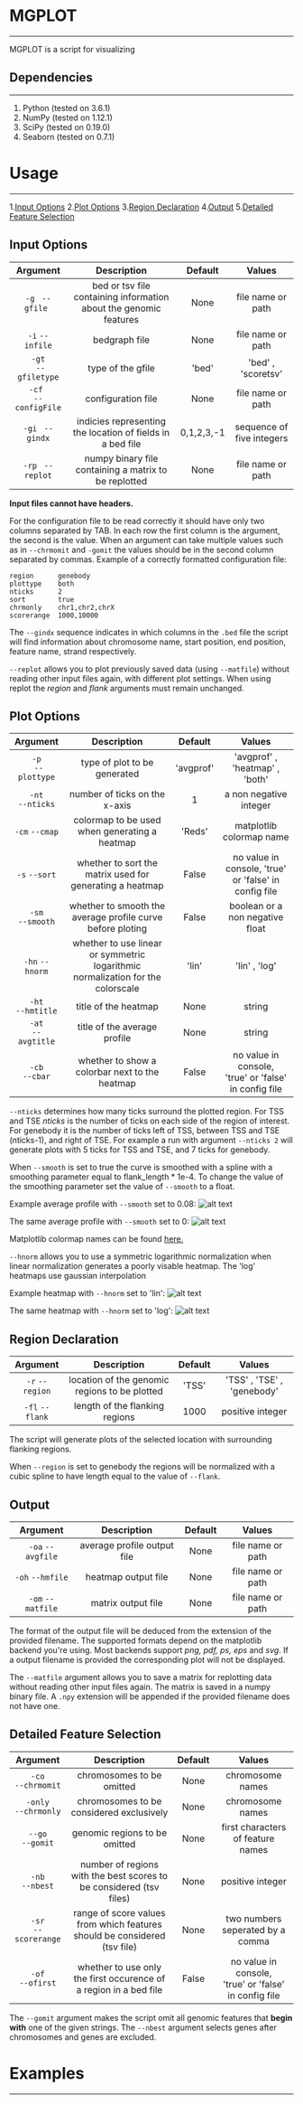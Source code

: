 # MGPLOT
---
MGPLOT is a script for visualizing 


## Dependencies ##
   ---
1. Python (tested on 3.6.1)
2. NumPy (tested on 1.12.1)
3. SciPy (tested on 0.19.0)
4. Seaborn (tested on 0.7.1)

# Usage #
  ---
1.[Input Options](https://github.com/SMassalski/mgplot#input-options)
2.[Plot Options](https://github.com/SMassalski/mgplot#plot-options)
3.[Region Declaration](https://github.com/SMassalski/mgplot#region-declaration)
4.[Output](https://github.com/SMassalski/mgplot#output)
5.[Detailed Feature Selection](https://github.com/SMassalski/mgplot#detailed-feature-selection)
## Input Options 
| Argument              | Description                          | Default  | Values   |
|:---------------------:|:------------------------------------:|:--------:|:--------:|
|`-g ` `--gfile `| bed or tsv file containing information about the genomic features  |   None   | file name or path |
|`-i` `--infile`| bedgraph file |   None   | file name or path |
|`-gt`<br>` --gfiletype`| type of the gfile  | 'bed' | 'bed' , 'scoretsv' |
|`-cf `<br>`--configFile`| configuration file |   None   | file name or path |
|`-gi ` `--gindx`| indicies representing the location of fields in a bed file |   0,1,2,3,-1   | sequence of five integers |
|`-rp ` `--replot`| numpy binary file containing a matrix to be replotted |   None   | file name or path |

**Input files cannot have headers.**

For the configuration file to be read correctly it should have only two columns separated by TAB. In each row the first column is the argument, the second is the value.
When an argument can take multiple values such as in `--chrmomit` and `-gomit` the values should be in the second column separated by commas.
Example of a correctly formatted configuration file:
```
region      genebody
plottype    both
nticks      2
sort        true
chrmonly    chr1,chr2,chrX
scorerange  1000,10000
```

The `--gindx` sequence indicates in which columns in the `.bed` file the script will find information about chromosome name, start position, end position, feature name, strand respectively. 

`--replot` allows you to plot previously saved data (using `--matfile`) without reading other input files again, with different plot settings. When using replot the _region_ and _flank_ arguments must remain unchanged.

## Plot Options
| Argument | Description| Default  | Values   |
|:----------:|:----------:|:--------:|:--------:|
|`-p` <br>` --plottype` | type of plot to be generated |   'avgprof'   |  'avgprof' , 'heatmap' , 'both'  |
|`-nt` <br>`--nticks`| number of ticks on the x-axis  |   1   | a non negative integer |
|`-cm` `--cmap`| colormap to be used when generating a heatmap   | 'Reds' | matplotlib colormap name |
|`-s` `--sort`| whether to sort the matrix used for generating a heatmap |   False   | no value in console,  'true' or 'false' in config file |
|`-sm`<br> `--smooth`| whether to smooth the average profile curve before ploting |   False  | boolean or a non negative float  |
|`-hn` `--hnorm`| whether to use linear or symmetric logarithmic normalization for the colorscale  | 'lin' | 'lin' , 'log' |
|`-ht` <br>`--hmtitle`| title of the heatmap  |   None  | string |
|`-at` <br>`--avgtitle`| title of the average profile  |   None  | string |
|`-cb` <br>`--cbar`| whether to show a colorbar next to the heatmap  |   False   | no value in console,<br> 'true' or 'false' in config file |


`--nticks` determines how many ticks surround the plotted region. For TSS and TSE *nticks* is the number of ticks on each side of the region of interest. For genebody it is the number of ticks left of TSS, between TSS and TSE (nticks-1), and right of TSE.
For example a run with argument `--nticks 2` will generate plots with 5 ticks for TSS and TSE, and 7 ticks for genebody.

When `--smooth` is set to true the curve is smoothed with a spline with a smoothing parameter equal to flank_length * 1e-4. To change the value of the smoothing parameter set the value of `--smooth` to a float.

Example average profile with `--smooth` set to 0.08:
![alt text](https://github.com/SMassalski/mgplot/blob/master/Examples/avgprof_example3a.png "smooth = 0.08")

The same average profile with `--smooth` set to 0:
![alt text](https://github.com/SMassalski/mgplot/blob/master/Examples/avgprof_example3b.png "smooth = 0")

Matplotlib colormap names can be found [here.](https://matplotlib.org/users/colormaps.html)

`--hnorm` allows you to use a symmetric logarithmic normalization when linear normalization generates a poorly visable heatmap. The 'log' heatmaps use gaussian interpolation

Example heatmap with `--hnorm` set to 'lin':
![alt text](https://github.com/SMassalski/mgplot/blob/master/Examples/heatmap_example2c.png "hnorm = lin")

The same heatmap with `--hnorm` set to 'log':
![alt text](https://github.com/SMassalski/mgplot/blob/master/Examples/heatmap_example2b.png "hnorm = log")

## Region Declaration
| Argument | Description| Default  | Values   |
|:--------:|:----------:|:--------:|:--------:|
|`-r` `--region`| location of the genomic regions to be plotted|'TSS'| 'TSS' , 'TSE' , 'genebody'|
|`-fl` `--flank` |length of the flanking regions|1000| positive integer|

The script will generate plots of the selected location with surrounding flanking regions.

When `--region` is set to genebody the regions will be normalized with a cubic spline to have length equal to the value of `--flank`.

## Output
| Argument | Description| Default  | Values   |
|:--------:|:----------:|:--------:|:--------:|
|`-oa` `--avgfile`|average profile output file|None|file name or path|
|`-oh` `--hmfile`|heatmap output file|None|file name or path|
|`-om` `--matfile`|matrix output file|None|file name or path|

 The format of the output file will be deduced from the extension of the provided filename. The supported formats depend on the matplotlib backend you're using. Most backends support *png, pdf, ps, eps* and *svg*. If a output filename is provided the corresponding plot will not be displayed.
 
The `--matfile` argument allows you to save a matrix for replotting data without reading other input files again. The matrix is saved in a numpy binary file. A `.npy` extension will be appended if the provided filename does not have one.
 
 ## Detailed Feature Selection
| Argument | Description| Default  | Values   |
|:--------:|:----------:|:--------:|:--------:|
|`-co` <br> `--chrmomit`|chromosomes to be omitted|None|chromosome names|
|`-only`<br> `--chrmonly`|chromosomes to be considered exclusively|None|chromosome names|
|`--go` <br>`--gomit`|genomic regions to be omitted|None|first characters of feature names|
|`-nb`<br> `--nbest`|number of regions with the best scores to be considered (tsv files)|None|positive integer|
|`-sr` <br>`--scorerange`|range of score values from which features should be considered (tsv file)|None| two numbers seperated by  a comma|
|`-of`<br> `--ofirst`|whether to use only the first occurence of a region in a bed file|False|no value in console,<br> 'true' or 'false' in config file |

The `--gomit` argument makes the script omit all genomic features that **begin with** one of the given strings.
The `--nbest` argument selects genes after chromosomes and genes are excluded.

# Examples
---

